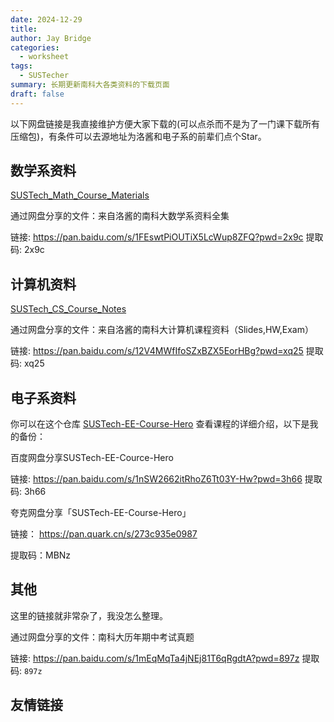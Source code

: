 ```yaml
---
date: 2024-12-29
title: 
author: Jay Bridge
categories:
  - worksheet
tags:
  - SUSTecher
summary: 长期更新南科大各类资料的下载页面
draft: false
---
```


以下网盘链接是我直接维护方便大家下载的(可以点杀而不是为了一门课下载所有压缩包)，有条件可以去源地址为洛酱和电子系的前辈们点个Star。

## 数学系资料

[SUSTech_Math_Course_Materials](https://github.com/LunaQu4kez/SUSTech_Math_Course_Materials)

通过网盘分享的文件：来自洛酱的南科大数学系资料全集

链接: https://pan.baidu.com/s/1FEswtPiOUTiX5LcWup8ZFQ?pwd=2x9c 提取码: 2x9c 

## 计算机资料

[SUSTech_CS_Course_Notes](https://github.com/LunaQu4kez/SUSTech_CS_Course_Notes)

通过网盘分享的文件：来自洛酱的南科大计算机课程资料（Slides,HW,Exam）

链接: https://pan.baidu.com/s/12V4MWfIfoSZxBZX5EorHBg?pwd=xq25 提取码: xq25 

## 电子系资料

你可以在这个仓库 [SUSTech-EE-Course-Hero](https://github.com/SUSTech-EE-Course-Hero/SUSTech-EE-Course-Hero) 查看课程的详细介绍，以下是我的备份：

百度网盘分享SUSTech-EE-Cource-Hero

链接: https://pan.baidu.com/s/1nSW2662itRhoZ6Tt03Y-Hw?pwd=3h66 提取码: 3h66

夸克网盘分享「SUSTech-EE-Course-Hero」

链接： https://pan.quark.cn/s/273c935e0987

提取码：MBNz

## 其他

这里的链接就非常杂了，我没怎么整理。

通过网盘分享的文件：南科大历年期中考试真题

链接: https://pan.baidu.com/s/1mEqMqTa4jNEj81T6qRgdtA?pwd=897z 提取码: `897z`

## 友情链接


